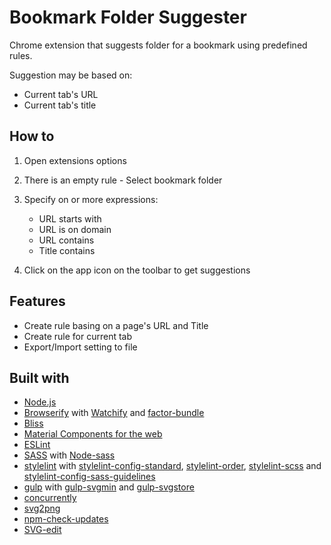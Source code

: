 # Bookmark Folder Suggester
Chrome extension that suggests folder for a bookmark using predefined rules.

Suggestion may be based on:
* Current tab's URL
* Current tab's title

## How to

1. Open extensions options

2. There is an empty rule - Select bookmark folder

3. Specify on or more expressions:
    * URL starts with
    * URL is on domain
    * URL contains
    * Title contains

4. Click on the app icon on the toolbar to get suggestions

## Features

* Create rule basing on a page's URL and Title
* Create rule for current tab
* Export/Import setting to file

## Built with

* [Node.js](https://nodejs.org/en/)
* [Browserify](http://browserify.org/) with [Watchify](https://github.com/substack/watchify) and [factor-bundle](https://github.com/substack/factor-bundle)
* [Bliss](http://blissfuljs.com/)
* [Material Components for the web](https://github.com/material-components/material-components-web)
* [ESLint](http://eslint.org/)
* [SASS](http://sass-lang.com/) with [Node-sass](https://github.com/sass/node-sass)
* [stylelint](https://stylelint.io/) with [stylelint-config-standard](https://github.com/stylelint/stylelint-config-standard), [stylelint-order](https://github.com/hudochenkov/stylelint-order), [stylelint-scss](https://github.com/kristerkari/stylelint-scss) and [stylelint-config-sass-guidelines](https://github.com/bjankord/stylelint-config-sass-guidelines)
* [gulp](http://gulpjs.com/) with [gulp-svgmin](https://github.com/ben-eb/gulp-svgmin) and [gulp-svgstore](https://github.com/w0rm/gulp-svgstore)
* [concurrently](https://github.com/kimmobrunfeldt/concurrently)
* [svg2png](https://github.com/domenic/svg2png)
* [npm-check-updates](https://github.com/tjunnone/npm-check-updates)
* [SVG-edit](https://github.com/SVG-Edit/svgedit)
